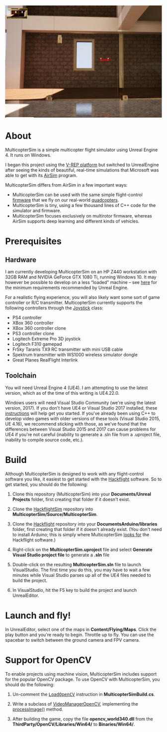 <a href="https://www.youtube.com/watch?v=mobemDcX9ew"><img src="media/IndoorScene.png" width=800></a>

# About

MulticopterSim is a simple multicopter flight simulator using Unreal Engine 4.  It runs on Windows.

I began this project using the [V-REP platform](https://github.com/simondlevy/Hackflight-VREP) but switched to
UnrealEngine after seeing the kinds of beautiful, real-time simulations that
Microsoft was able to get with its
[AirSim](https://github.com/Microsoft/AirSim) program. 

MulticopterSim differs from AirSim in a few important ways:
* MulticopterSim can be used with the same simple flight-control 
[firmware](https://github.com/simondlevy/Hackflight/tree/master/src) that we fly on our real-world 
[quadcopters](http://diydrones.com/profiles/blogs/flight-of-the-ladybug).
* MulticopterSim is tiny, using a few thousand lines of C++ code for the simulator and firmware.
* MulticopterSim focuses exclusively on multirotor firmware, whereas AirSim
  supports deep learning and different kinds of vehicles.

# Prerequisites

## Hardware

I am currently developing MulticopterSim on an HP Z440 workstation with 32GB
RAM and NVIDIA GeForce GTX 1080 Ti, running Windows 10. It may however be
possible to develop on a less &ldquo;loaded&rdquo; machine &ndash; see
[here](https://docs.unrealengine.com/latest/INT/GettingStarted/RecommendedSpecifications/)
for the minimum requirements recommended by Unreal Engine.

For a realistic flying experience, you will also likely want some sort of game
controller or R/C transmitter.  MulticopterSim currently supports the following controllers
through the [Joystick](https://github.com/simondlevy/MulticopterSim/blob/master/Source/MulticopterSim/joystick/Joystick.h) class:

* PS4 controller
* XBox 360 controller
* XBox 360 controller clone
* PS3 controller clone
* Logitech Extreme Pro 3D joystick
* Logitech F310 gamepad
* FrSky Taranis TX9 RC transmitter with mini USB cable 
* Spektrum transmitter with WS1000 wireless simulator dongle
* Great Planes RealFlight Interlink

## Toolchain

You will need Unreal Engine 4 (UE4). I am attempting to use the latest version, which as of the time of this
writing is UE4.22.0.  

Windows users will need Visual Studio Community (we're using the latest version, 2017).
If you don't have UE4 or Visual Studio 2017 installed, these
[instructions](https://docs.unrealengine.com/latest/INT/Programming/Development/VisualStudioSetup/#visualstudio2017users) 
will help get you started. If you've already been using C++ to develop video games with
older versions of these tools (Visual Studio 2015, UE 4.16), we recommend sticking with those, as we've found that
the differences between Visual Studio 2015 and 2017 can cause problems for UE4 if you're not careful (inability
to generate a .sln file from a .uproject file, inability to compile source code, etc.).

# Build

Although MulticopterSim is designed to work with any flight-control software
you like, it easiest to get started with the
[Hackflight](https://github.com/simondlevy/Hackflight) software. So to get started, you should 
do the following:

1. Clone this repository (MulticopterSim) into your <b>Documents/Unreal Projects</b> folder, first
creating that folder if it doesn't exist.

2. Clone the [HackflightSim](https://github.com/simondlevy/HackflightSim) repository into 
<b>MulticopterSim/Source/MulticopterSim</b>.

3. Clone the [Hackflight](https://github.com/simondlevy/Hackflight) repository into your 
<b>DocumentsArduino/libraries</b> folder, first creating that folder if it
doesn't already exist.  (You don't need to install Arduino; this is simply
where MulticopterSim [looks
for](https://github.com/simondlevy/MulticopterSim/blob/master/Source/MulticopterSim/MulticopterSim.Build.cs#L21-L24)
the Hackflight software.)

4. Right-click on the <b>MulticopterSim.uproject</b> 
file and select <b>Generate Visual Studio project file</b> to generate a <b>.sln</b> file

5. Double-click on the resulting <b>MulticopterSim.sln</b> file to launch VisualStudio.  The first time
you do this, you may have to wait a few minutes while Visual Studio parses up all of the UE4 files needed
to build the project.

6. In VisualStudio, hit the F5 key to build the project and launch UnrealEditor.

# Launch and fly!

In UnrealEditor, select one of the maps in <b>Content/Flying/Maps</b>. Click
the play button and you're ready to begin. Throttle up to fly.  You can use the
spacebar to switch between the ground camera and FPV camera.

# Support for OpenCV

To enable projects using machine vision, MulticopterSim includes support for the popular OpenCV package.
To use OpenCV with MulticopterSim, you should do the following:

1. Un-comment the <a href="https://github.com/simondlevy/MulticopterSim/blob/master/Source/MulticopterSim/MulticopterSim.Build.cs#L20"><tt>LoadOpenCV</tt></a> 
instruction in <b>MulticopterSimBuild.cs</b>.

2. Write a subclass of 
[VideoManagerOpenCV](https://github.com/simondlevy/MulticopterSim/blob/master/Source/MulticopterSim/VideoManagerOpenCV.hpp),
implementing the 
[processImage()](https://github.com/simondlevy/MulticopterSim/blob/master/Source/MulticopterSim/VideoManagerOpenCV.hpp#L43-L44)
method.

3. After building the game, copy the file <b>opencv_world340.dll</b> from the <b>ThirdParty/OpenCV/Libraries/Win64/</b> to <b>Binaries/Win64/</b>.
